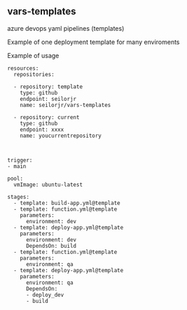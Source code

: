 ## vars-templates

azure devops yaml pipelines (templates)

Example of one deployment template for many enviroments

Example of usage
```
resources:
  repositories:

  - repository: template      
    type: github
    endpoint: seilorjr
    name: seilorjr/vars-templates
    
  - repository: current      
    type: github
    endpoint: xxxx
    name: youcurrentrepository

    

trigger:
- main

pool:
  vmImage: ubuntu-latest

stages:
  - template: build-app.yml@template
  - template: function.yml@template
    parameters:
      environment: dev  
  - template: deploy-app.yml@template
    parameters:
      environment: dev
      DependsOn: build
  - template: function.yml@template
    parameters:
      environment: qa
  - template: deploy-app.yml@template
    parameters:
      environment: qa
      DependsOn: 
      - deploy_dev
      - build
```      



